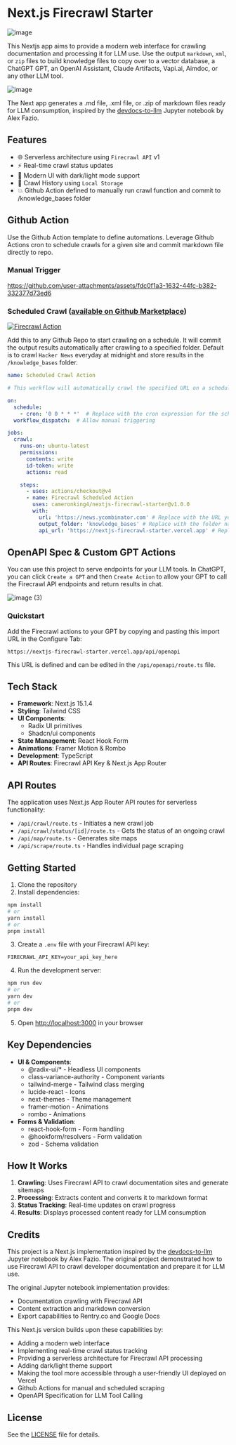 # Next.js Firecrawl Starter
![image](https://github.com/user-attachments/assets/e82a0567-6ad9-44c4-bc4b-2a99543cac1f)

This Nextjs app aims to provide a modern web interface for crawling documentation and processing it for LLM use. Use the output `markdown`, `xml`, or `zip` files to build knowledge files to copy over to a vector database, a ChatGPT GPT, an OpenAI Assistant, Claude Artifacts, Vapi.ai, Aimdoc, or any other LLM tool.

![image](https://github.com/user-attachments/assets/8d48194d-7436-4227-9919-7602688c65b7)

The Next app generates a .md file, .xml file, or .zip of markdown files ready for LLM consumption, inspired by the [devdocs-to-llm](https://github.com/alexfazio/devdocs-to-llm) Jupyter notebook by Alex Fazio.

## Features

- 🌐 Serverless architecture using `Firecrawl API` v1
- ⚡ Real-time crawl status updates
- 🎨 Modern UI with dark/light mode support
- 📂 Crawl History using `Local Storage`
- 💥 Github Action defined to manually run crawl function and commit to /knowledge_bases folder

## Github Action 
Use the Github Action template to define automations. Leverage Github Actions cron to schedule crawls for a given site and commit markdown file directly to repo.
### Manual Trigger
https://github.com/user-attachments/assets/fdc0f1a3-1632-44fc-b382-332377d73ed6

### Scheduled Crawl ([available on Github Marketplace](https://github.com/marketplace/actions/firecrawl-scheduled-action))
[![Firecrawl Action](https://github.com/cameronking4/nextjs-firecrawl-starter/actions/workflows/crawl-docs.yml/badge.svg)](https://github.com/cameronking4/nextjs-firecrawl-starter/actions/workflows/crawl-docs.yml)

Add this to any Github Repo to start crawling on a schedule. It will commit the output results automatically after crawling to a specified folder. Default is to crawl `Hacker News` everyday at midnight and store results in the `/knowledge_bases` folder.

```yaml
name: Scheduled Crawl Action

# This workflow will automatically crawl the specified URL on a schedule and commit the results to your repository.

on:
  schedule:
    - cron: '0 0 * * *'  # Replace with the cron expression for the schedule you want to use (e.g., '0 0 * * *' for daily at midnight UTC)
  workflow_dispatch:  # Allow manual triggering

jobs:
  crawl:
    runs-on: ubuntu-latest
    permissions:
      contents: write
      id-token: write
      actions: read

    steps:
      - uses: actions/checkout@v4
      - name: Firecrawl Scheduled Action
        uses: cameronking4/nextjs-firecrawl-starter@v1.0.0
        with:
          url: 'https://news.ycombinator.com' # Replace with the URL you want to crawl regularly
          output_folder: 'knowledge_bases' # Replace with the folder name where the output commits will be saved
          api_url: 'https://nextjs-firecrawl-starter.vercel.app' # Replace with the API URL of your Firecrawl API endpoint, this is the default URL for the starter app.
```

## OpenAPI Spec & Custom GPT Actions
You can use this project to serve endpoints for your LLM tools. In ChatGPT, you can click `Create a GPT` and then `Create Action` to allow your GPT to call the Firecrawl API endpoints and return results in chat.

![image (3)](https://github.com/user-attachments/assets/1280fc24-582b-42b3-8c76-7db66c72b004)

### Quickstart
Add the Firecrawl actions to your GPT by copying and pasting this import URL in the Configure Tab:
```
https://nextjs-firecrawl-starter.vercel.app/api/openapi
```
This URL is defined and can be edited in the `/api/openapi/route.ts` file.

## Tech Stack

- **Framework**: Next.js 15.1.4
- **Styling**: Tailwind CSS
- **UI Components**: 
  - Radix UI primitives
  - Shadcn/ui components
- **State Management**: React Hook Form
- **Animations**: Framer Motion & Rombo 
- **Development**: TypeScript
- **API Routes**: Firecrawl API Key & Next.js App Router

## API Routes

The application uses Next.js App Router API routes for serverless functionality:

- `/api/crawl/route.ts` - Initiates a new crawl job
- `/api/crawl/status/[id]/route.ts` - Gets the status of an ongoing crawl
- `/api/map/route.ts` - Generates site maps
- `/api/scrape/route.ts` - Handles individual page scraping

## Getting Started

1. Clone the repository
2. Install dependencies:
```bash
npm install
# or
yarn install
# or
pnpm install
```

3. Create a `.env` file with your Firecrawl API key:
```env
FIRECRAWL_API_KEY=your_api_key_here
```

4. Run the development server:
```bash
npm run dev
# or
yarn dev
# or
pnpm dev
```

5. Open [http://localhost:3000](http://localhost:3000) in your browser

## Key Dependencies

- **UI & Components**:
  - @radix-ui/* - Headless UI components
  - class-variance-authority - Component variants
  - tailwind-merge - Tailwind class merging
  - lucide-react - Icons
  - next-themes - Theme management
  - framer-motion - Animations
  - rombo - Animations
- **Forms & Validation**:
  - react-hook-form - Form handling
  - @hookform/resolvers - Form validation
  - zod - Schema validation

## How It Works

1. **Crawling**: Uses Firecrawl API to crawl documentation sites and generate sitemaps
2. **Processing**: Extracts content and converts it to markdown format
3. **Status Tracking**: Real-time updates on crawl progress
4. **Results**: Displays processed content ready for LLM consumption

## Credits

This project is a Next.js implementation inspired by the [devdocs-to-llm](https://github.com/alexfazio/devdocs-to-llm) Jupyter notebook by Alex Fazio. The original project demonstrated how to use Firecrawl API to crawl developer documentation and prepare it for LLM use.

The original Jupyter notebook implementation provides:
- Documentation crawling with Firecrawl API
- Content extraction and markdown conversion
- Export capabilities to Rentry.co and Google Docs


This Next.js version builds upon these capabilities by:
- Adding a modern web interface
- Implementing real-time crawl status tracking
- Providing a serverless architecture for Firecrawl API processing
- Adding dark/light theme support
- Making the tool more accessible through a user-friendly UI deployed on Vercel
- Github Actions for manual and scheduled scraping
- OpenAPI Specification for LLM Tool Calling

## License

See the [LICENSE](LICENSE) file for details.
